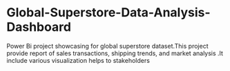 # Global-Superstore-Data-Analysis-Dashboard
Power Bi project showcasing for global superstore dataset.This project provide report of sales transactions, shipping trends, and market analysis .It include various visualization helps to stakeholders
